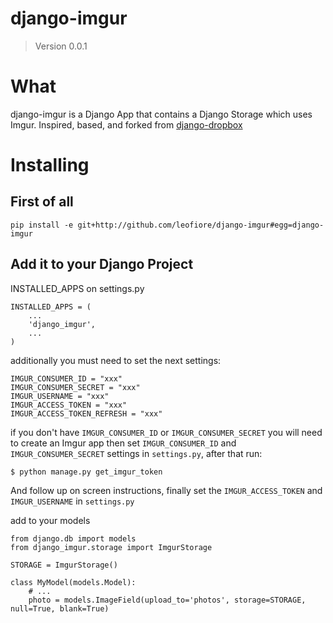 # django-imgur
> Version 0.0.1

# What

django-imgur is a Django App that contains a Django Storage which uses Imgur.
Inspired, based, and forked from [django-dropbox](https://github.com/andres-torres-marroquin/django-dropbox)

# Installing

## First of all

    pip install -e git+http://github.com/leofiore/django-imgur#egg=django-imgur

## Add it to your Django Project

INSTALLED_APPS on settings.py

    INSTALLED_APPS = (
        ...
        'django_imgur',
        ...
    )

additionally you must need to set the next settings:

    IMGUR_CONSUMER_ID = "xxx"
    IMGUR_CONSUMER_SECRET = "xxx"
    IMGUR_USERNAME = "xxx"
    IMGUR_ACCESS_TOKEN = "xxx"
    IMGUR_ACCESS_TOKEN_REFRESH = "xxx"

if you don't have `IMGUR_CONSUMER_ID` or `IMGUR_CONSUMER_SECRET` 
you will need to create an Imgur app 
then set `IMGUR_CONSUMER_ID` and `IMGUR_CONSUMER_SECRET` settings in `settings.py`,
after that run:

    $ python manage.py get_imgur_token

And follow up on screen instructions, finally set the `IMGUR_ACCESS_TOKEN` and `IMGUR_USERNAME` in `settings.py`

add to your models

    from django.db import models
    from django_imgur.storage import ImgurStorage
    
    STORAGE = ImgurStorage()

    class MyModel(models.Model):
        # ...
        photo = models.ImageField(upload_to='photos', storage=STORAGE, null=True, blank=True)


